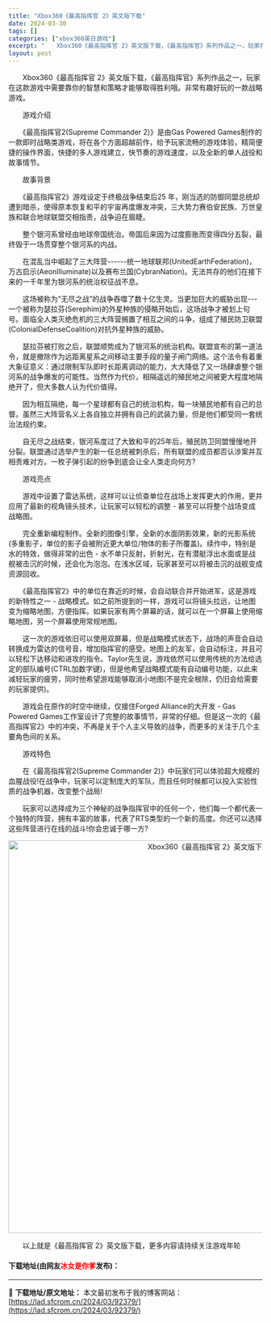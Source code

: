 ```yaml
---
title: "Xbox360《最高指挥官 2》英文版下载"
date: 2024-03-30
tags: []
categories: ["xbox360英日游戏"]
excerpt: "　　Xbox360《最高指挥官 2》英文版下载，《最高指挥官》系列作品之一，玩家在这款游戏中需要靠你的智慧和策略才能够取得胜利哦。非常有趣好玩的一款战略游戏。 　　游戏介绍 　　《最高指挥官2(Supreme Commander 2)》是由Gas Powered Games制作的一款即时战略类游戏，&hellip;"
layout: post
---
```


 <p>　　Xbox360《最高指挥官 2》英文版下载，《最高指挥官》系列作品之一，玩家在这款游戏中需要靠你的智慧和策略才能够取得胜利哦。非常有趣好玩的一款战略游戏。</p> <p>　　游戏介绍</p> <p>　　《最高指挥官2(Supreme Commander 2)》是由Gas Powered Games制作的一款即时战略类游戏，将在各个方面超越前作，给予玩家流畅的游戏体验，精简便捷的操作界面，快捷的多人游戏建立，快节奏的游戏速度，以及全新的单人战役和故事情节。</p> <p>　　故事背景</p> <p>　　《最高指挥官2》游戏设定于终极战争结束后25 年，刚当选的防御同盟总统却遭到暗杀，使得原本恢复和平的宇宙再度爆发冲突，三大势力赛伯安民族、万世皇族和联合地球联盟交相指责，战争迫在眉睫。</p> <p>　　整个银河系曾经由地球帝国统治。帝国后来因为过度膨胀而变得四分五裂，最终毁于一场贯穿整个银河系的内战。</p> <p>　　在混乱当中崛起了三大阵营------统一地球联邦(UnitedEarthFederation)，万古启示(AeonIlluminate)以及赛布兰国(CybranNation)。无法共存的他们在接下来的一千年里为银河系的统治权征战不息。</p> <p>　　这场被称为&ldquo;无尽之战&rdquo;的战争吞噬了数十亿生灵。当更加巨大的威胁出现---一个被称为瑟拉芬(Serephim)的外星种族的侵略开始后，这场战争才被划上句号。面临全人类灭绝危机的三大阵营搁置了相互之间的斗争，组成了殖民防卫联盟(ColonialDefenseCoalition)对抗外星种族的威胁。</p> <p>　　瑟拉芬被打败之后，联盟顺势成为了银河系的统治机构。联盟宣布的第一道法令，就是撤除作为远距离星系之间移动主要手段的量子闸门网络。这个法令有着重大象征意义：通过限制军队即时长距离调动的能力，大大降低了又一场肆虐整个银河系的战争爆发的可能性。当然作为代价，相隔遥远的殖民地之间被更大程度地隔绝开了，但大多数人认为代价值得。</p> <p>　　因为相互隔绝，每一个星球都有自己的统治机构，每一块殖民地都有自己的总督。虽然三大阵营名义上各自独立并拥有自己的武装力量，但是他们都受同一套统治法规约束。</p> <p>　　自无尽之战结束，银河系度过了大致和平的25年后，殖民防卫同盟慢慢地开分裂。联盟通过选举产生的新一任总统被刺杀后，所有联盟的成员都否认涉案并互相责难对方。一枚子弹引起的纷争到底会让全人类走向何方?</p> <p>　　游戏亮点</p> <p>　　游戏中设置了雷达系统，这样可以让侦查单位在战场上发挥更大的作用，更并应用了最新的视角镜头技术，让玩家可以轻松的调整 - 甚至可以将整个战场变成战略图。</p> <p>　　完全重新编程制作。全新的图像引擎，全新的水面阴影效果，新的光影系统(多重影子，单位的影子会被附近更大单位/物体的影子所覆盖)。续作中，特别是水的特效，做得非常的出色 - 水不单只反射，折射光，在有潜艇浮出水面或是战舰被击沉的时候，还会化为泡泡。在浅水区域，玩家甚至可以将被击沉的战舰变成资源回收。</p> <p>　　《最高指挥官2》中的单位在靠近的时候，会自动联合并开始进军，这是游戏的新特性之一 - 战略模式。如之前所提到的一样，游戏可以将镜头拉远，让地图变为缩略地图，方便指挥。如果玩家有两个屏幕的话，就可以在一个屏幕上使用缩略地图，另一个屏幕使用常规地图。</p> <p>　　这一次的游戏依旧可以使用双屏幕，但是战略模式状态下，战场的声音会自动转换成为雷达的信号音，增加指挥官的感受。地图上的友军，会自动标注，并且可以轻松下达移动和进攻的指令。Taylor先生说，游戏依然可以使用传统的方法给选定的部队编号(CTRL加数字键)，但是他希望战略模式能有自动编号功能，以此来减轻玩家的疲劳，同时他希望游戏能够取消小地图(不是完全根除，仍旧会给需要的玩家提供)。</p> <p>　　游戏会在原作的时空中继续，仅接住Forged Alliance的大开发 - Gas Powered Games工作室设计了完整的故事情节，非常的仔细。但是这一次的《最高指挥官2》中的冲突，不再是关于个人主义导致的战争，而更多的关注于几个主要角色间的关系。</p> <p>　　游戏特色</p> <p>　　在《最高指挥官2(Supreme Commander 2)》中玩家们可以体验超大规模的血腥战役!在战争中，玩家可以定制庞大的军队，而且任何时候都可以投入实验性质的战争机器，改变整个战局!</p> <p>　　玩家可以选择成为三个神秘的战争指挥官中的任何一个，他们每一个都代表一个独特的阵营，拥有丰富的故事，代表了RTS类型的一个新的高度。你还可以选择这些阵营进行在线的战斗!你会忠诚于哪一方?</p> <p align="center"><img align="" border="0" src="https://lad.sfcrom.cn/wp-content/uploads/2024/03/20240330_6607d3d1be230.jpg" width="777" alt="Xbox360《最高指挥官 2》英文版下载" /></p> <p>　　以上就是《最高指挥官 2》英文版下载，更多内容请持续关注游戏年轮</p> <p><h4>下载地址(由网友<font color="red">冰女是你爹</font>发布)：</h4></p> 

---
📖 **下载地址/原文地址：** 本文最初发布于我的博客网站：[https://lad.sfcrom.cn/2024/03/92379/](https://lad.sfcrom.cn/2024/03/92379/)
